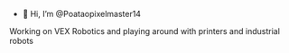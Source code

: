 - 👋 Hi, I’m @Poataopixelmaster14

Working on VEX Robotics and playing around with printers and industrial robots
